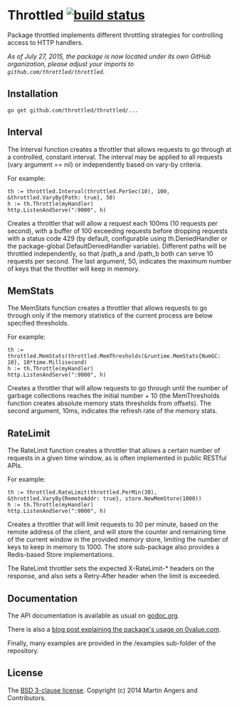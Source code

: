 # Throttled [![build status](https://secure.travis-ci.org/throttled/throttled.png)](http://travis-ci.org/throttled/throttled)

Package throttled implements different throttling strategies for controlling
access to HTTP handlers.

*As of July 27, 2015, the package is now located under its own GitHub organization, please adjust your imports to `github.com/throttled/throttled`.*

## Installation

`go get github.com/throttled/throttled/...`

## Interval

The Interval function creates a throttler that allows requests to go through at
a controlled, constant interval. The interval may be applied to all requests
(vary argument == nil) or independently based on vary-by criteria.

For example:

    th := throttled.Interval(throttled.PerSec(10), 100, &throttled.VaryBy{Path: true}, 50)
    h := th.Throttle(myHandler)
    http.ListenAndServe(":9000", h)

Creates a throttler that will allow a request each 100ms (10 requests per second), with
a buffer of 100 exceeding requests before dropping requests with a status code 429 (by
default, configurable using th.DeniedHandler or the package-global DefaultDeniedHandler
variable). Different paths will be throttled independently, so that /path_a and /path_b
both can serve 10 requests per second. The last argument, 50, indicates the maximum number
of keys that the throttler will keep in memory.

## MemStats

The MemStats function creates a throttler that allows requests to go through only if
the memory statistics of the current process are below specified thresholds.

For example:

    th := throttled.MemStats(throttled.MemThresholds(&runtime.MemStats{NumGC: 10}, 10*time.Millisecond)
    h := th.Throttle(myHandler)
    http.ListenAndServe(":9000", h)

Creates a throttler that will allow requests to go through until the number of garbage
collections reaches the initial number + 10 (the MemThresholds function creates absolute
memory stats thresholds from offsets). The second argument, 10ms, indicates the refresh
rate of the memory stats.

## RateLimit

The RateLimit function creates a throttler that allows a certain number of requests in
a given time window, as is often implemented in public RESTful APIs.

For example:

    th := throttled.RateLimit(throttled.PerMin(30), &throttled.VaryBy{RemoteAddr: true}, store.NewMemStore(1000))
    h := th.Throttle(myHandler)
    http.ListenAndServe(":9000", h)

Creates a throttler that will limit requests to 30 per minute, based on the remote address
of the client, and will store the counter and remaining time of the current window in the
provided memory store, limiting the number of keys to keep in memory to 1000. The store
sub-package also provides a Redis-based Store implementations.

The RateLimit throttler sets the expected X-RateLimit-* headers on the response, and
also sets a Retry-After header when the limit is exceeded.

## Documentation

The API documentation is available as usual on [godoc.org][doc].

There is also a [blog post explaining the package's usage on 0value.com][blog].

Finally, many examples are provided in the /examples sub-folder of the repository.

## License

The [BSD 3-clause license][bsd]. Copyright (c) 2014 Martin Angers and Contributors.

[doc]: http://godoc.org/github.com/throttled/throttled
[blog]: http://0value.com/throttled--guardian-of-the-web-server
[bsd]: http://opensource.org/licenses/BSD-3-Clause
